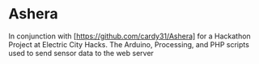 # Ashera
In conjunction with [https://github.com/cardy31/Ashera] for a Hackathon Project at Electric City Hacks. The Arduino, Processing, and PHP scripts used to send sensor data to the web server
